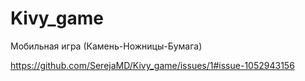 # Kivy_game
Мобильная игра (Камень-Ножницы-Бумага)

https://github.com/SerejaMD/Kivy_game/issues/1#issue-1052943156
